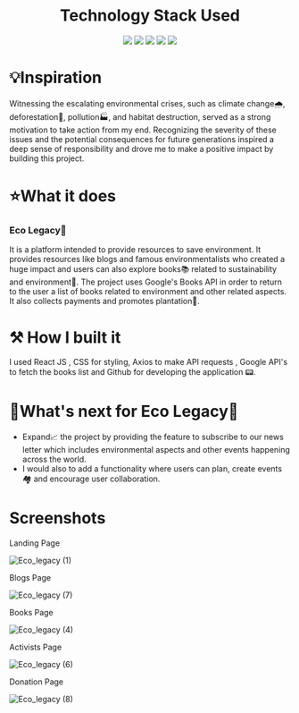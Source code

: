 <h1 align='center'> Technology Stack Used</h1>
<div align="center">
 <img src="https://img.shields.io/badge/HTML5-E34F26.svg?style=for-the-badge&logo=HTML5&logoColor=white">
 <img src="https://img.shields.io/badge/CSS3-1572B6.svg?style=for-the-badge&logo=CSS3&logoColor=white">
 <img src="https://img.shields.io/badge/JavaScript-F7DF1E.svg?style=for-the-badge&logo=JavaScript&logoColor=white">
 <img src="https://img.shields.io/badge/-ReactJs-61DAFB?logo=react&logoColor=white&style=for-the-badge">
 <img src="https://img.shields.io/badge/Material--UI-0081CB?style=for-the-badge&logo=material-ui&logoColor=white">
</div>
<h1>💡Inspiration</h1>
Witnessing the escalating environmental crises, such as climate change🌧️, deforestation🌲, pollution🏭, and habitat destruction, served as a strong motivation to take action from my end. Recognizing the severity of these issues and the potential consequences for future generations inspired a deep sense of responsibility and drove me to make a positive impact by building this project.

<h1>⭐What it does</h1>
<h3>Eco Legacy🌳</h3>It is a platform intended to provide resources to save environment. It provides resources like blogs and famous environmentalists who created a huge impact and users can also explore books📚 related to sustainability and environment🌲. The project uses Google's Books API in order to return to the user a list of books related to environment and other related aspects. It also collects payments and promotes plantation🌲.

<h1>⚒️ How I built it</h1>
I used  React JS , CSS for styling, Axios to make API requests , Google API's to fetch the books list and Github for developing the application 📟.

<h1>🔮What's next for Eco Legacy🌳</h1>
<ul>
<li>Expand📈 the project by providing the feature to subscribe to our news letter which includes environmental aspects and other events happening across the world.</li>
<li> I would also to add a functionality where users can plan, create events 🏘️ and encourage user collaboration.</li>
</ul>

<h1>Screenshots</h1>
<p>Landing Page</p>

![Eco_legacy (1)](https://github.com/neosandeep24/Eco_Legacy/assets/103883917/7a3b2677-9739-4384-b539-e4a1cca3dd8b)


<p>Blogs Page</p>

![Eco_legacy (7)](https://github.com/neosandeep24/Eco_Legacy/assets/103883917/599c8db2-01a7-4c5b-b28d-4f7958f873ba)



<p>Books Page</p>



![Eco_legacy (4)](https://github.com/neosandeep24/Eco_Legacy/assets/103883917/48389ed1-db96-4bb8-b00b-7ac05fea84cc)


<p>Activists Page</p>

![Eco_legacy (6)](https://github.com/neosandeep24/Eco_Legacy/assets/103883917/722891a4-3dec-4593-8558-b8568002760c)

<p>Donation Page</p>


![Eco_legacy (8)](https://github.com/neosandeep24/Eco_Legacy/assets/103883917/4e775dbe-30d9-4aed-bc08-1be4b0a71fb6)

